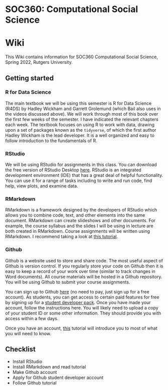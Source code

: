 # SOC360: Computational Social Science

# Wiki

This Wiki contains information for SOC360 Computational Social Science, Spring 2022, Rutgers University.

## Getting started

### R for Data Science
The main textbook we will be using this semester is R for Data Science (R4DS) by Hadley Wickham and Garrett Grolemund (which Bail also uses in the videos discussed above). We will work through most of this book over the first few weeks of the semester. I have indicated the relevant chapters each week. The textbook focuses on using R to work with data, drawing upon a set of packages known as the `tidyverse`, of which the first author Hadley Wickham is the lead developer. It is a well organized and easy to follow introduction to the fundamentals of R.

### RStudio
We will be using RStudio for assignments in this class. You can download the free version of RStudio Desktop [here](https://rstudio.com/products/rstudio/download/). RStudio is an integrated development environment (IDE) that has a great deal of helpful functionality. You can use it for a range of tasks including to write and run code, find help, view plots, and examine data.

### RMarkdown
RMarkdown is a framework designed by the developers of RStudio which allows you to combine code, text, and other elements into the same document. RMarkdown can create slideshows and other documents. For example, the course syllabus and the slides I will be using in lecture are both created in RMarkdown. Course assignments will be written using RMarkdown. I recommend taking a look at [this tutorial](https://rmarkdown.rstudio.com/lesson-1.html).

### Github
Github is a website used to store and share code. The most useful aspect of Github is version control. If you regularly store your code on Github then it is easy to keep a record of your work over time (similar to track changes in Word documents). All course materials will be hosted in a Github repository. You will be using Github to submit your course assignments.

You can sign up to Github [here](https://github.com) (no need to pay, just sign up for a free account). As students, you can get access to certain paid features for free by signing up for a [student developer pack](https://education.github.com/pack). Once you have made your account, follow the instructions here. You will likely need to upload a copy of your student ID or some other information. They should provide you with access within a few days.

Once you have an account, [this](https://guides.github.com/activities/hello-world/) tutorial will introduce you to most of what you will need to know.

## Checklist
  - Install RStudio
  - Install RMarkdown and read tutorial
  - Make Github account
  - Apply for Github student developer account
  - Follow Github tutorial
